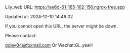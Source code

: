 Lily_web URL: https://ae6d-61-165-102-156.ngrok-free.app

Updated at: 2024-12-10 14:46:02

If you cannot open this URL, the server might be down.

Please contact: 

goley04@foxmail.com Or Wechat:GL_yeaH